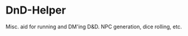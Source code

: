 DnD-Helper
==========

Misc. aid for running and DM'ing D&amp;D. NPC generation, dice rolling, etc.
